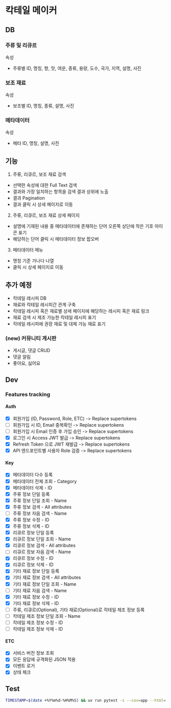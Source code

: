# 칵테일 메이커

## DB
### 주류 및 리큐르
속성
- 주류별 ID, 명칭, 향, 맛, 여운, 종류, 용량, 도수, 국가, 지역, 설명, 사진
### 보조 재료
속성
- 보조별 ID, 명칭, 종류, 설명, 사진
### 메타데이터
속성
- 메타 ID, 명칭, 설명, 사진

## 기능
1. 주류, 리큐르, 보조 재료 검색
  - 선택한 속성에 대한 Full Text 검색
  - 결과와 가장 일치하는 항목을 검색 결과 상위에 노출
  - 결과 Pagination
  - 결과 클릭 시 상세 페이지로 이동
2. 주류, 리큐르, 보조 재료 상세 페이지
  - 설명에 기재된 내용 중 메타데이터에 존재하는 단어 오른쪽 상단에 작은 기호 아이콘 표기
  - 해당하는 단어 클릭 시 메타데이터 정보 팝오버
3. 메타데이터 메뉴
  - 명칭 기준 가나다 나열
  - 클릭 시 상세 페이지로 이동

## 추가 예정
  - 칵테일 레시피 DB
  - 재료와 칵테일 레시피간 관계 구축
  - 칵테일 레시피 혹은 재료별 상세 페이지에 해당하는 레시피 혹은 재료 링크
  - 재료 검색 시 제조 가능한 칵테일 레시피 표기
  - 칵테일 레시피에 권장 재료 및 대체 가능 재료 표기
### (new) 커뮤니티 게시판
  - 게시글, 댓글 CRUD
  - 댓글 알림
  - 좋아요, 싫어요

## Dev
### Features tracking
#### Auth
  - [x] 회원가입 (ID, Password, Role, ETC) -> Replace supertokens
  - [ ] 회원가입 시 ID, Email 중복확인 -> Replace supertokens
  - [ ] 회원가입 시 Email 인증 후 가입 승인 -> Replace supertokens
  - [x] 로그인 시 Access JWT 발급 -> Replace supertokens
  - [x] Refresh Token 으로 JWT 재발급 -> Replace supertokens
  - [x] API 엔드포인트별 사용자 Role 검증 -> Replace supertokens
#### Key
  - [x] 메타데이터 다수 등록
  - [x] 메타데이터 전체 조회 - Category
  - [x] 메타데이터 삭제 - ID
  - [x] 주류 정보 단일 등록
  - [x] 주류 정보 단일 조회 - Name
  - [x] 주류 정보 검색 - All attributes
  - [ ] 주류 정보 자음 검색 - Name
  - [x] 주류 정보 수정 - ID
  - [x] 주류 정보 삭제 - ID
  - [x] 리큐르 정보 단일 등록
  - [x] 리큐르 정보 단일 조회 - Name
  - [x] 리큐르 정보 검색 - All attributes
  - [ ] 리큐르 정보 자음 검색 - Name
  - [x] 리큐르 정보 수정 - ID
  - [x] 리큐르 정보 삭제 - ID
  - [x] 기타 재료 정보 단일 등록
  - [x] 기타 재료 정보 검색 - All attributes
  - [x] 기타 재료 정보 단일 조회 - Name
  - [ ] 기타 재료 자음 검색 - Name
  - [x] 기타 재료 정보 수정 - ID
  - [x] 기타 재료 정보 삭제 - ID
  - [ ] 주류, 리큐르(Optional), 기타 재료(Optional)로 칵테일 제조 정보 등록
  - [ ] 칵테일 제조 정보 단일 조회 - Name
  - [ ] 칵테일 제조 정보 수정 - ID
  - [ ] 칵테일 제조 정보 삭제 - ID
#### ETC
  - [x] 서비스 버전 정보 조회
  - [x] 모든 응답에 규격화된 JSON 적용
  - [x] 이벤트 로거
  - [x] 상태 체크

## Test
```bash
TIMESTAMP=$(date +%Y%m%d-%H%M%S) && uv run pytest -s --cov=app --html=../tests/results/test-${TIMESTAMP}.html --self-contained-html
```
